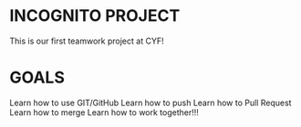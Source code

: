 # INCOGNITO PROJECT

This is our first teamwork project at CYF!

# GOALS

Learn how to use GIT/GitHub
Learn how to push
Learn how to Pull Request
Learn how to merge
Learn how to work together!!! 
